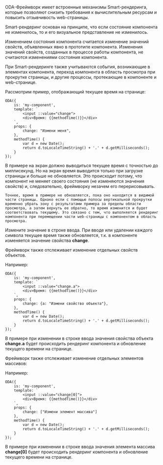 ﻿ODA-Фреймворк имеет встроенные механизмы Smart-рендеринга, которые позволяют снизить требования к вычислительным ресурсам и повысить отзывчивость web-страницы.

Smart-рендеринг основан на принципе, что если состояние компонента не изменилось, то и его визуальное представление не изменилось.

Изменением состояния компонента считается изменение значений свойств, объявленных явно в прототипе компонента. Изменения значений свойств, созданных в процессе работы компонента, не считаются изменениями состояния компонента.

При Smart-рендеринге также учитываются события, возникающие в элементах компонента, переход компонента в область просмотра при прокрутке страницы, и другие процессы, протекающие в компоненте и web-странице.

Рассмотрим пример, отображающий текущее время на странице:

```javascript_run_edit_[my-component.js]
ODA({
    is: 'my-component',
    template: `
        <input ::value="change">
        <div>Время: {{methodTime()}}</div>
    `,
    props: {
        change: "Измени меня",
    },
    methodTime() {
        var d = new Date();
        return d.toLocaleTimeString() + '.' + d.getMilliseconds();
    }
});
```

В примере на экран должно выводиться текущее время с точностью до миллисекунд. Но на экран время выводится только при загрузке страницы и больше не обновляется. Это происходит потому, что компонент не меняет своего состояния (не изменяются значения свойств) и, следовательно, фреймворку незачем его перерисовывать.

```faq_md
Точнее, время в примере не обновляется, пока оно находится в видимой части страницы. Однако если с помощью полосы вертикальной прокрутки временно убрать зону с результатами примера за пределы области просмотра, а затем вернуть ее обратно, то время изменится и будет соответствовать текущему. Это связано с тем, что выполняется рендеринг компонента при перемещении части web-страницы с компонентом в область просмотра.
```

Измените значение в строке ввода. При вводе или удалении каждого символа текущее время также обновляется, т.к. в компоненте изменяется значение свойства **change**.

Фреймворк также отслеживает изменение отдельных свойств объектов.

Например:

```javascript_run_edit_[my-component.js]
ODA({
    is: 'my-component',
    template: `
        <input ::value="change.a">
        <div>Время: {{methodTime()}}</div>
    `,
    props: {
        change: {a: "Измени свойство объекта"},
    },
    methodTime() {
        var d = new Date();
        return d.toLocaleTimeString() + '.' + d.getMilliseconds();
    }
});
```

В примере при изменении в строке ввода значения свойства объекта **change.a** будет происходить рендеринг компонента и обновление текущего времени на странице.

Фреймворк также отслеживает изменение отдельных элементов массивов:

Например:

```javascript_run_edit_[my-component.js]
ODA({
    is: 'my-component',
    template: `
        <input ::value="change[0]">
        <div>Время: {{methodTime()}}</div>
    `,
    props: {
        change: ["Измени элемент массива"]
    },
    methodTime() {
        var d = new Date();
        return d.toLocaleTimeString() + '.' + d.getMilliseconds();
    }
});
```

В примере при изменении в строке ввода значения элемента массива **change[0]** будет происходить рендеринг компонента и обновление текущего времени на странице.

